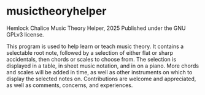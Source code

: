 # musictheoryhelper

Hemlock Chalice Music Theory Helper, 2025
Published under the GNU GPLv3 license.

This program is used to help learn or teach music theory. It contains a selectable root note, followed by a selection of either flat or sharp accidentals, then chords or scales to choose from. The selection is displayed in a table, in sheet music notation, and in on a piano.
More chords and scales will be added in time, as well as other instruments on which to display the selected notes on.
Contributions are welcome and appreciated, as well as comments, concerns, and experiences.

